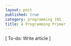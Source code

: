 ```yaml
---
layout: post
published: true
category: programming 101
title: A Programming Primer
---
```

[ To-do: Write article ]

